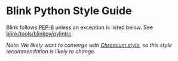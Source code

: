 # Blink Python Style Guide

Blink follows [PEP-8](https://www.python.org/dev/peps/pep-0008/) unless an
exception is listed below. See
[blink/tools/blinkpy/pylintrc](https://chromium.googlesource.com/chromium/src/+/master/third_party/blink/tools/blinkpy/pylintrc).

_Note: We likely want to converge with [Chromium style](python.md), so this
style recommendation is likely to change._
